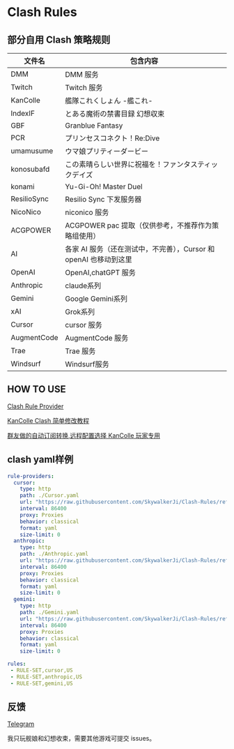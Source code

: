 # Clash Rules

## 部分自用 Clash 策略规则

| 文件名      | 包含内容                                                          |
| ----------- | ----------------------------------------------------------------- |
| DMM         | DMM 服务                                                          |
| Twitch      | Twitch 服务                                                       |
| KanColle    | 艦隊これくしょん -艦これ-                                         |
| IndexIF     | とある魔術の禁書目録 幻想収束                                     |
| GBF         | Granblue Fantasy                                                  |
| PCR         | プリンセスコネクト！Re:Dive                                       |
| umamusume   | ウマ娘プリティーダービー                                          |
| konosubafd  | この素晴らしい世界に祝福を！ファンタスティックデイズ              |
| konami      | Yu-Gi-Oh! Master Duel                                             |
| ResilioSync | Resilio Sync 下发服务器                                           |
| NicoNico    | niconico 服务                                                     |
| ACGPOWER    | ACGPOWER pac 提取（仅供参考，不推荐作为策略组使用）               |
| AI          | 各家 AI 服务（还在测试中，不完善），Cursor 和 openAI 也移动到这里 |
| OpenAI      | OpenAI,chatGPT 服务                                               |
| Anthropic      |claude系列                                           |
| Gemini      |Google Gemini系列                                           |
| xAI      |Grok系列                                           |
| Cursor      | cursor 服务                                                       |
| AugmentCode      |AugmentCode 服务                                           |
| Trae      |Trae 服务                                           |
| Windsurf     |Windsurf服务                                           |


## HOW TO USE

[Clash Rule Provider](https://lancellc.gitbook.io/clash/clash-config-file/rule-provider)

[KanColle Clash 简单修改教程](https://telegra.ph/clash-kancolle-rules-07-19)

[群友做的自动订阅转换,远程配置选择 KanColle 玩家专用](https://acl4ssr.antientropy.xyz/)

## clash yaml样例

```yaml
rule-providers:
  cursor:
    type: http
    path: ./Cursor.yaml
    url: "https://raw.githubusercontent.com/SkywalkerJi/Clash-Rules/refs/heads/master/AI/Cursor.yaml"
    interval: 86400
    proxy: Proxies
    behavior: classical
    format: yaml
    size-limit: 0
  anthropic:
    type: http
    path: ./Anthropic.yaml
    url: "https://raw.githubusercontent.com/SkywalkerJi/Clash-Rules/refs/heads/master/AI/Anthropic.yaml"
    interval: 86400
    proxy: Proxies
    behavior: classical
    format: yaml
    size-limit: 0
  gemini:
    type: http
    path: ./Gemini.yaml
    url: "https://raw.githubusercontent.com/SkywalkerJi/Clash-Rules/refs/heads/master/AI/Gemini.yaml"
    interval: 86400
    proxy: Proxies
    behavior: classical
    format: yaml
    size-limit: 0

rules:
 - RULE-SET,cursor,US
 - RULE-SET,anthropic,US
 - RULE-SET,gemini,US
```


## 反馈

[Telegram](https://t.me/AdriaticSea)

我只玩舰娘和幻想收束，需要其他游戏可提交 issues。
